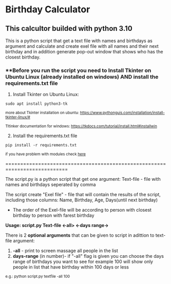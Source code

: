# Birthday Calculator

## This calcultor builded with python 3.10

This is a python script that get a text file with names and birthdays as argument and calculate and create exel file with all names and their next birthday and in addition generate pop-out window that shows who has the closest birthday.

### ****Before you run the script you need to Install Tkinter on Ubuntu Linux (already installed on windows) AND install the requirements.txt file**
1.  Install Tkinter on Ubuntu Linux:
```
sudo apt install python3-tk
```           
<sub>more about Tkinter installation on ubuntu: https://www.pythonguis.com/installation/install-tkinter-linux/#</sub> 

<sub>Tltinker documentation for windows: https://tkdocs.com/tutorial/install.html#installwin</sub>

2. Install the requirements.txt file
```
pip install -r requirements.txt
```
<sub>if you have problem with modules check [here](https://www.quora.com/I-used-pip-to-install-a-library-but-when-I-import-it-it-says-Module-Not-Found-Why-is-that)</sub>

===========================================================================

The script.py is a python script that get one argument:
Text-file - file with names and birthdays seperated by comma

The script create "Exel file" - file that will contain the results of the script, including those columns: Name, Birthday, Age, Days(until next birthday)

* The order of the Exel-file will be according to person with closest birthday to person with farest birthday

**Usage: script.py Text-file <-all> <-days range->**

There is 2 **optional arguments** that can be given to script in adittion to text-file argument:
1. **-all** - print to screen massage all people in the list
2. **days-range** (in number)- if "-all" flag is given you can choose the days range of birthdays you want to see for example 100 will show only people in list that have birthday within 100 days or less
  
<sub>e.g.: python script.py textfile -all 100</sub>
